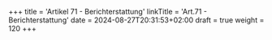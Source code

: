 +++
title = 'Artikel 71 - Berichterstattung'
linkTitle = 'Art.71 - Berichterstattung'
date = 2024-08-27T20:31:53+02:00
draft = true
weight = 120
+++
